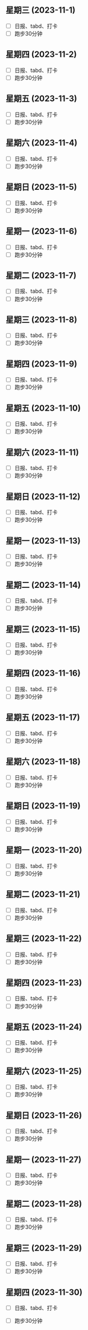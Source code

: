 
## 星期三 (2023-11-1) 

- [ ] 日报、tabd、打卡
- [ ] 跑步30分钟
        
## 星期四 (2023-11-2) 

- [ ] 日报、tabd、打卡
- [ ] 跑步30分钟
        
## 星期五 (2023-11-3) 

- [ ] 日报、tabd、打卡
- [ ] 跑步30分钟
        
## 星期六 (2023-11-4) 

- [ ] 日报、tabd、打卡
- [ ] 跑步30分钟
        
## 星期日 (2023-11-5) 

- [ ] 日报、tabd、打卡
- [ ] 跑步30分钟
        
## 星期一 (2023-11-6) 

- [ ] 日报、tabd、打卡
- [ ] 跑步30分钟
        
## 星期二 (2023-11-7) 

- [ ] 日报、tabd、打卡
- [ ] 跑步30分钟
        
## 星期三 (2023-11-8) 

- [ ] 日报、tabd、打卡
- [ ] 跑步30分钟
        
## 星期四 (2023-11-9) 

- [ ] 日报、tabd、打卡
- [ ] 跑步30分钟
        
## 星期五 (2023-11-10) 

- [ ] 日报、tabd、打卡
- [ ] 跑步30分钟
        
## 星期六 (2023-11-11) 

- [ ] 日报、tabd、打卡
- [ ] 跑步30分钟
        
## 星期日 (2023-11-12) 

- [ ] 日报、tabd、打卡
- [ ] 跑步30分钟
        
## 星期一 (2023-11-13) 

- [ ] 日报、tabd、打卡
- [ ] 跑步30分钟
        
## 星期二 (2023-11-14) 

- [ ] 日报、tabd、打卡
- [ ] 跑步30分钟
        
## 星期三 (2023-11-15) 

- [ ] 日报、tabd、打卡
- [ ] 跑步30分钟
        
## 星期四 (2023-11-16) 

- [ ] 日报、tabd、打卡
- [ ] 跑步30分钟
        
## 星期五 (2023-11-17) 

- [ ] 日报、tabd、打卡
- [ ] 跑步30分钟
        
## 星期六 (2023-11-18) 

- [ ] 日报、tabd、打卡
- [ ] 跑步30分钟
        
## 星期日 (2023-11-19) 

- [ ] 日报、tabd、打卡
- [ ] 跑步30分钟
        
## 星期一 (2023-11-20) 

- [ ] 日报、tabd、打卡
- [ ] 跑步30分钟
        
## 星期二 (2023-11-21) 

- [ ] 日报、tabd、打卡
- [ ] 跑步30分钟
        
## 星期三 (2023-11-22) 

- [ ] 日报、tabd、打卡
- [ ] 跑步30分钟
        
## 星期四 (2023-11-23) 

- [ ] 日报、tabd、打卡
- [ ] 跑步30分钟
        
## 星期五 (2023-11-24) 

- [ ] 日报、tabd、打卡
- [ ] 跑步30分钟
        
## 星期六 (2023-11-25) 

- [ ] 日报、tabd、打卡
- [ ] 跑步30分钟
        
## 星期日 (2023-11-26) 

- [ ] 日报、tabd、打卡
- [ ] 跑步30分钟
        
## 星期一 (2023-11-27) 

- [ ] 日报、tabd、打卡
- [ ] 跑步30分钟
        
## 星期二 (2023-11-28) 

- [ ] 日报、tabd、打卡
- [ ] 跑步30分钟
        
## 星期三 (2023-11-29) 

- [ ] 日报、tabd、打卡
- [ ] 跑步30分钟
        
## 星期四 (2023-11-30) 

- [ ] 日报、tabd、打卡
- [ ] 跑步30分钟
        